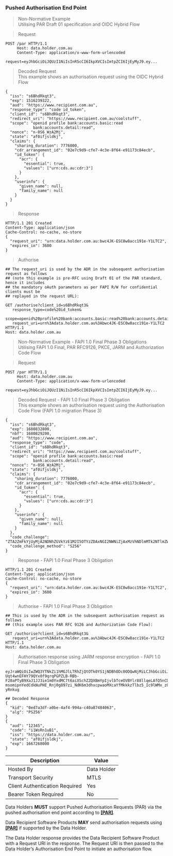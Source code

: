 
### Pushed Authorisation End Point

> Non-Normative Example  
> Utilising PAR Draft 01 specification and OIDC Hybrid Flow


> Request

```
POST /par HTTP/1.1
     Host: data.holder.com.au
     Content-Type: application/x-www-form-urlencoded

request=eyJhbGciOiJQUzI1NiIsInR5cCI6IkpXVCIsImtpZCI6IjEyMyJ9.ey...
```

> Decoded Request  
This example shows an authorisation request using the OIDC Hybrid Flow

```
{
  "iss": "s6BhdRkqt3",
  "exp": 1516239322,
  "aud": "https://www.recipient.com.au",
  "response_type": "code id_token",
  "client_id": "s6BhdRkqt3",
  "redirect_uri": "https://www.recipient.com.au/coolstuff",
  "scope": "openid profile bank:accounts.basic:read
            bank:accounts.detail:read",
  "nonce": "n-0S6_WzA2Mj",
  "state": "af0ifjsldkj",
  "claims": {
    "sharing_duration": 7776000,
    "cdr_arrangement_id": "02e7c9d9-cfe7-4c3e-8f64-e91173c84ecb",
    "id_token": {
      "acr": {
        "essential": true,
        "values": ["urn:cds.au:cdr:3"]
      }
    },
    "userinfo": {
      "given_name": null,
      "family_name": null
    }
  }
}
```

> Response

```
HTTP/1.1 201 Created
Content-Type: application/json
Cache-Control: no-cache, no-store
{
  "request_uri": "urn:data.holder.com.au:bwc4JK-ESC0w8acc191e-Y1LTC2",
  "expires_in": 3600
}
```
> Authorise

```
## The request_uri is used by the ADR in the subsequent authorisation request as follows
## (note this example is pre-RFC using Draft 01 of the PAR standard, hence it includes 
## the mandatory oAuth parameters as per FAPI R/W for confidential clients must be 
## replayed in the request URL):

GET /authorise?client_id=s6BhdRkqt3&
   response_type=code%20id_token&
   scope=openid%20profile%20bank:accounts.basic:read%20bank:accounts.detail:read&
   request_uri=urn%3Adata.holder.com.au%3Abwc4JK-ESC0w8acc191e-Y1LTC2
HTTP/1.1
Host: data.holder.com.au
```

> Non-Normative Example - FAPI 1.0 Final Phase 3 Obligations  
> Utilising FAPI 1.0 Final, PAR RFC9126, PKCE, JARM and Authorization Code Flow

> Request

```
POST /par HTTP/1.1
     Host: data.holder.com.au
     Content-Type: application/x-www-form-urlencoded

request=eyJhbGciOiJQUzI1NiIsInR5cCI6IkpXVCIsImtpZCI6IjEyMyJ9.ey...
```

> Decoded Request - FAPI 1.0 Final Phase 3 Obligation  
This example shows an authorisation request using the Authorisation Code Flow (FAPI 1.0 migration Phase 3)

```
{
  "iss": "s6BhdRkqt3",
  "exp": 1680832800,
  "nbf": 1680829200,
  "aud": "https://www.recipient.com.au",
  "response_type": "code",
  "client_id": "s6BhdRkqt3",
  "redirect_uri": "https://www.recipient.com.au/coolstuff",
  "scope": "openid profile bank:accounts.basic:read
            bank:accounts.detail:read",
  "nonce": "n-0S6_WzA2Mj",
  "state": "af0ifjsldkj",
  "claims": {
    "sharing_duration": 7776000,
    "cdr_arrangement_id": "02e7c9d9-cfe7-4c3e-8f64-e91173c84ecb",
    "id_token": {
      "acr": {
        "essential": true,
        "values": ["urn:cds.au:cdr:3"]
      }
    },
    "userinfo": {
      "given_name": null,
      "family_name": null
    }
  },
  "code_challenge": "ZTA2ZmFkYjUyMjA2NDNhZGVkYzE1M2I5OTYzZDAxNGI2NWNiZjAxMzVhNDlmMTk2NTlmZWE0OWVhOTQxZjhmZg==",
  "code_challenge_method": "S256"
}
```

> Response - FAPI 1.0 Final Phase 3 Obligation  

```
HTTP/1.1 201 Created
Content-Type: application/json
Cache-Control: no-cache, no-store
{
  "request_uri": "urn:data.holder.com.au:bwc4JK-ESC0w8acc191e-Y1LTC2",
  "expires_in": 3600
}
```
> Authorise - FAPI 1.0 Final Phase 3 Obligation  

```
## This is used by the ADR in the subsequent authorisation request as follows
## (this example uses PAR RFC 9126 and Authorization Code Flow):

GET /authorise?client_id=s6BhdRkqt3&
   request_uri=urn%3Adata.holder.com.au%3Abwc4JK-ESC0w8acc191e-Y1LTC2
HTTP/1.1
Host: data.holder.com.au
```

> Authorisation response using JARM response encryption - FAPI 1.0 Final Phase 3 Obligation  

```
eyJraWQiOiIwZWQ3YTNkZi1hMGJlLTRhZjQtOTk0YS1jNDBhODc0ODQwNjMiLCJhbGciOiJQUzI1NiJ9.eyJhdWQiOiIxMjM0NSIsImNvZGUiOiJpMVdzUm4xdUIxIiwiaXNzIjoiaHR0cHM6Ly9kYXRhLmhvbGRlci5jb20uYXUvIiwic3RhdGUiOiJhZjBpZmpzbGRraiIsImV4cCI6MTY2NzI2ODAwMH0.flBD3bTUHUFiNMbfgt-Uqt4wnEFHY79QYx0f9qrqPGPZLB-RBb-F20aPTyB9XaJ1JJ3ie1m0YxdMC7t6aiXSchZZQXBmYpIjvlbTceOVBYlr88llqeLAfQ5nCDD4p2axqyedpA83OgPF8i_Ngw0oRsCwBTueo6C40wYeI3ZT_n0hucQqGHcSoR1im7IY1rY0x99EZjJI3pxVtGwst6e-msomipnYedCdkNuPHE_Rnj0g897zi_NdK6m3dhxcpwaoMXcaYfMkkkzTlbz5_Ic9lWMx_z01C2wRNjRBArEJsNXW0Q8Vdhk_vtOAmO92Pr3cI8BpTr5KdY2O1iD-yRnkug

## Decoded Response
{
  "kid": "0ed7a3df-a0be-4af4-994a-c40a87484063",
  "alg": "PS256"
}
{
  "aud": "12345",
  "code": "i1WsRn1uB1",
  "iss": "https://data.holder.com.au/",
  "state": "af0ifjsldkj",
  "exp": 1667268000
}
```

| Description | Value   |
|---|---|
| Hosted By  | Data Holder  |
|  Transport Security |  MTLS |
| Client Authentication Required| Yes |
| Bearer Token Required| No |


Data Holders **MUST** support Pushed Authorisation Requests (PAR) via the pushed authorisation end point according to **[[PAR]](#nref-PAR)**.


Data Recipient Software Products **MAY** send authorisation requests using **[[PAR]](#nref-PAR)** if supported by the Data Holder.

The Data Holder response provides the Data Recipient Software Product with a Request URI in the response. The Request URI is then passed to the Data Holder’s Authorisation End Point to initiate an authorisation flow.
